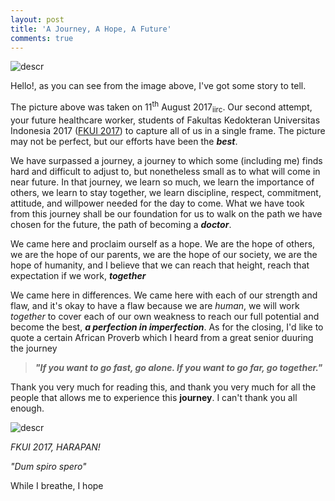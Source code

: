 ```yaml
---
layout: post
title: 'A Journey, A Hope, A Future'
comments: true
---
```

![descr](/stuff/img/fkui2017.jpg "FKUI 2017 Harapan")

Hello!, as you can see from the image above, I've got some story to tell.

The picture above was taken on 11<sup>th</sup> August 2017<sub>iirc</sub>. Our second attempt, your future healthcare worker, students of Fakultas Kedokteran Universitas Indonesia 2017 ([FKUI 2017](https://www.fkui2017.org/ "FKUI 2017 Official Website")) to capture all of us in a single frame. The picture may not be perfect, but our efforts have been the *__best__*.

We have surpassed a journey, a journey to which some (including me) finds hard and difficult to adjust to, but nonetheless small as to what will come in near future. In that journey, we learn so much, we learn the importance of others, we learn to stay together, we learn discipline, respect, commitment, attitude, and willpower needed for the day to come. What we have took from this journey shall be our foundation for us to walk on the path we have chosen for the future, the path of becoming a *__doctor__*.

We came here and proclaim ourself as a hope. We are the hope of others, we are the hope of our parents, we are the hope of our society, we are the hope of humanity, and I believe that we can reach that height, reach that expectation if we work, *__together__*

We came here in differences. We came here with each of our strength and flaw, and it's okay to have a flaw because we are *human*, we will work *together* to cover each of our own weakness to reach our full potential and become the best, *__a perfection in imperfection__*. As for the closing, I'd like to quote a certain African Proverb which I heard from a great senior duuring the journey
>*__"If you want to go fast, go alone. If you want to go far, go together."__*

Thank you very much for reading this, and thank you very much for all the people that allows me to experience this __journey__. I can't thank you all enough.

![descr](/stuff/img/formasiabove1.jpg "FKUI 2017")

*FKUI 2017, HARAPAN!*

*"Dum spiro spero"* 

While I breathe, I hope
